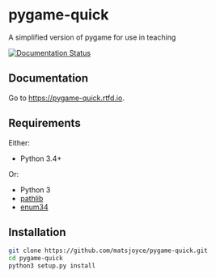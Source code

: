 # pygame-quick
A simplified version of pygame for use in teaching

[![Documentation Status](https://readthedocs.org/projects/pygame-quick/badge/?version=latest)](http://pygame-quick.readthedocs.io/en/latest/?badge=latest)

Documentation
-------------

Go to https://pygame-quick.rtfd.io.

Requirements
------------

Either:

 - Python 3.4+
 
Or:

  - Python 3
  - [pathlib](https://pypi.python.org/pypi/pathlib)
  - [enum34](https://pypi.python.org/pypi/enum34)

Installation
------------

```bash
git clone https://github.com/matsjoyce/pygame-quick.git
cd pygame-quick
python3 setup.py install
```
